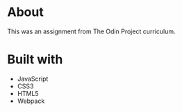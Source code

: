 # About
This was an assignment from The Odin Project curriculum.

# Built with 
- JavaScript
- CSS3
- HTML5
- Webpack